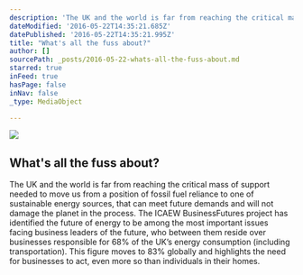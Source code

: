 ```yaml
---
description: 'The UK and the world is far from reaching the critical mass of support needed to move us from a position of fossil fuel reliance to one of sustainable energy sources, that can meet future demands and will not damage the planet in the process.  The ICAEW BusinessFutures project has identified the future of energy to be among the most important issues facing business leaders of the future, who between them reside over businesses responsible for 68% of the UK’s energy consumption (including transportation).  This figure moves to 83% globally and highlights the need for businesses to act, even more so than individuals in their homes.'
dateModified: '2016-05-22T14:35:21.685Z'
datePublished: '2016-05-22T14:35:21.995Z'
title: "What's all the fuss about?"
author: []
sourcePath: _posts/2016-05-22-whats-all-the-fuss-about.md
starred: true
inFeed: true
hasPage: false
inNav: false
_type: MediaObject

---
```

<article style=""><img src="https://the-grid-user-content.s3-us-west-2.amazonaws.com/042dabdb-1976-4784-8421-22090dd6890c.jpg" /><h1>What's all the fuss about?</h1><p>The UK and the world is far from reaching the critical mass of support needed to move us from a position of fossil fuel reliance to one of sustainable energy sources, that can meet future demands and will not damage the planet in the process. The ICAEW BusinessFutures project has identified the future of energy to be among the most important issues facing business leaders of the future, who between them reside over businesses responsible for 68% of the UK’s energy consumption (including transportation). This figure moves to 83% globally and highlights the need for businesses to act, even more so than individuals in their homes.</p></article>